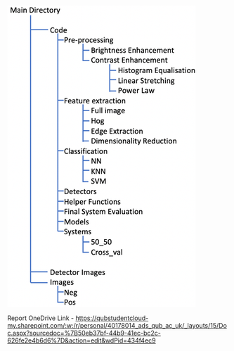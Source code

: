 ![](directory_structure.png)



Report OneDrive Link - 
https://qubstudentcloud-my.sharepoint.com/:w:/r/personal/40178014_ads_qub_ac_uk/_layouts/15/Doc.aspx?sourcedoc=%7B50eb37bf-44b9-41ec-bc2c-626fe2e4b6d6%7D&action=edit&wdPid=434f4ec9
